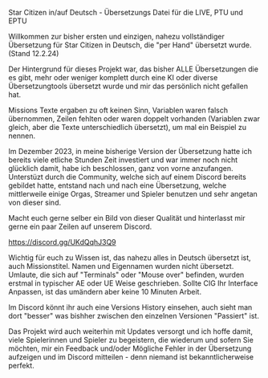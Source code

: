 Star Citizen in/auf Deutsch - Übersetzungs Datei für die LIVE, PTU und EPTU

Willkommen zur bisher ersten und einzigen, nahezu vollständiger Übersetzung für Star Citizen in Deutsch, die "per Hand" übersetzt wurde. (Stand 12.2.24) 

Der Hintergrund für dieses Projekt war, das bisher ALLE Übersetzungen die es gibt, mehr oder weniger komplett durch eine KI oder diverse Übersetzungtools übersetzt wurde und mir das persönlich nicht gefallen hat. 

Missions Texte ergaben zu oft keinen Sinn, Variablen waren falsch übernommen, Zeilen fehlten oder waren doppelt vorhanden (Variablen zwar gleich, aber die Texte unterschiedlich übersetzt), um mal ein Beispiel zu nennen. 

Im Dezember 2023, in meine bisherige Version der Übersetzung hatte ich bereits viele etliche Stunden Zeit investiert und war immer noch nicht glücklich damit, habe ich beschlossen, ganz von vorne anzufangen. 
Unterstüzt durch die Community, welche sich auf einem Discord bereits gebildet hatte, entstand nach und nach eine Übersetzung, welche mittlerweile einige Orgas, Streamer und Spieler benutzen und sehr angetan von dieser sind.

Macht euch gerne selber ein Bild von dieser Qualität und hinterlasst mir gerne ein paar Zeilen auf unserem Discord.   

https://discord.gg/UKdQqhJ3Q9 

Wichtig für euch zu Wissen ist, das nahezu alles in Deutsch übersetzt ist, auch Missionstitel. Namen und Eigennamen wurden nicht übersetzt. Umlaute, die sich auf "Terminals" oder "Mouse over" befinden, wurden erstmal in typischer AE oder UE Weise geschrieben.
Sollte CIG Ihr Interface Anpassen, ist das umändern aber keine 10 Minuten Arbeit. 

Im Discord könnt ihr auch eine Versions History einsehen, auch sieht man dort "besser" was bishher zwischen den einzelnen Versionen "Passiert" ist.

Das Projekt wird auch weiterhin mit Updates versorgt und ich hoffe damit, viele Spielerinnen und Spieler zu begeistern, die wiederum und sofern Sie möchten, mir ein Feedback und/oder Mögliche Fehler in der Übersetzung aufzeigen und im Discord mitteilen - denn niemand ist bekanntlicherweise perfekt.
